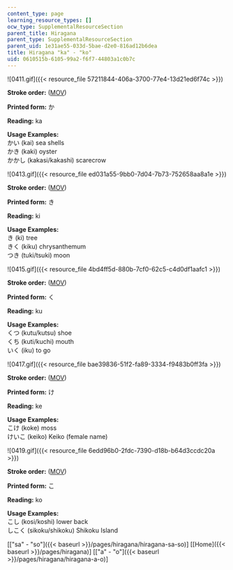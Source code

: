 ```yaml
---
content_type: page
learning_resource_types: []
ocw_type: SupplementalResourceSection
parent_title: Hiragana
parent_type: SupplementalResourceSection
parent_uid: 1e31ae55-033d-5bae-d2e0-816ad12b6dea
title: Hiragana "ka" - "ko"
uid: 0610515b-6105-99a2-f6f7-44803a1c0b7c
---
```


![0411.gif]({{< resource_file 57211844-406a-3700-77e4-13d21ed6f74c >}})

**Stroke order:** ([MOV](http://www.archive.org/download/MITRES21F.01S10_HIRAGANA_CHARACTERS/0411.mov))

**Printed form:** か

**Reading:** ka

**Usage Examples:**  
かい (kai) sea shells  
かき (kaki) oyster  
かかし (kakasi/kakashi) scarecrow

![0413.gif]({{< resource_file ed031a55-9bb0-7d04-7b73-752658aa8a1e >}})

**Stroke order:** ([MOV](http://www.archive.org/download/MITRES21F.01S10_HIRAGANA_CHARACTERS/0413.mov))

**Printed form:** き

**Reading:** ki

**Usage Examples:**  
き (ki) tree  
きく (kiku) chrysanthemum  
つき (tuki/tsuki) moon

![0415.gif]({{< resource_file 4bd4ff5d-880b-7cf0-62c5-c4d0df1aafc1 >}})

**Stroke order:** ([MOV](http://www.archive.org/download/MITRES21F.01S10_HIRAGANA_CHARACTERS/0415.mov))

**Printed form:** く

**Reading:** ku

**Usage Examples:**  
くつ (kutu/kutsu) shoe  
くち (kuti/kuchi) mouth  
いく (iku) to go

![0417.gif]({{< resource_file bae39836-51f2-fa89-3334-f9483b0ff3fa >}})

**Stroke order:** ([MOV](http://www.archive.org/download/MITRES21F.01S10_HIRAGANA_CHARACTERS/0417.mov))

**Printed form:** け

**Reading:** ke

**Usage Examples:**  
こけ (koke) moss  
けいこ (keiko) Keiko (female name)

![0419.gif]({{< resource_file 6edd96b0-2fdc-7390-d18b-b64d3ccdc20a >}})

**Stroke order:** ([MOV](http://www.archive.org/download/MITRES21F.01S10_HIRAGANA_CHARACTERS/0419.mov))

**Printed form:** こ

**Reading:** ko

**Usage Examples:**  
こし (kosi/koshi) lower back  
しこく (sikoku/shikoku) Shikoku Island

  
\[["sa" - "so"]({{< baseurl >}}/pages/hiragana/hiragana-sa-so)\] \[[Home]({{< baseurl >}}/pages/hiragana)\] \[["a" - "o"]({{< baseurl >}}/pages/hiragana/hiragana-a-o)\]
